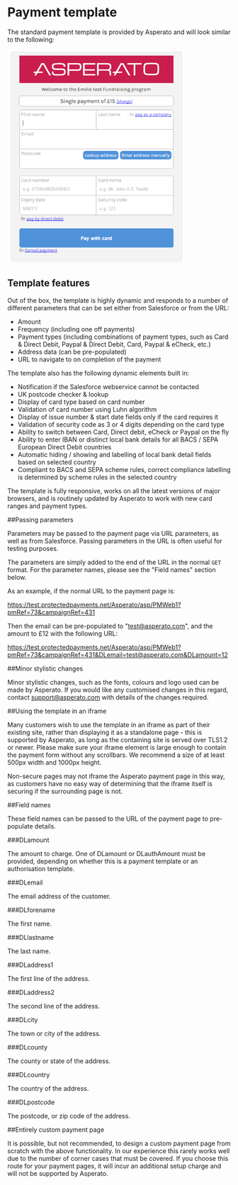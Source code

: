 # Payment template

The standard payment template is provided by Asperato and will look similar to the following:

![Asperato standard payment template](unmodified_template.png "Asperato standard template")

## Template features

Out of the box, the template is highly dynamic and responds to a number of different parameters that can be set either from Salesforce or from the URL:

 - Amount
 - Frequency (including one off payments)
 - Payment types (including combinations of payment types, such as Card & Direct Debit, Paypal & Direct Debit, Card, Paypal & eCheck, etc.)
 - Address data (can be pre-populated)
 - URL to navigate to on completion of the payment
 
The template also has the following dynamic elements built in:
 
  - Notification if the Salesforce webservice cannot be contacted
  - UK postcode checker & lookup
  - Display of card type based on card number
  - Validation of card number using Luhn algorithm
  - Display of issue number & start date fields only if the card requires it
  - Validation of security code as 3 or 4 digits depending on the card type
  - Ability to switch between Card, Direct debit, eCheck or Paypal on the fly
  - Ability to enter IBAN or distinct local bank details for all BACS / SEPA European Direct Debit countries
  - Automatic hiding / showing and labelling of local bank detail fields based on selected country
  - Compliant to BACS and SEPA scheme rules, correct compliance labelling is determined by scheme rules in the selected country
  
The template is fully responsive, works on all the latest versions of major browsers, and is routinely updated by Asperato to work with new card ranges and payment types.

##Passing parameters

Parameters may be passed to the payment page via URL parameters, as well as from Salesforce. Passing parameters in the URL is often useful for testing purposes.

The parameters are simply added to the end of the URL in the normal `GET` format. For the parameter names, please see the "Field names" section below.

As an example, if the normal URL to the payment page is:

https://test.protectedpayments.net/Asperato/asp/PMWeb1?pmRef=73&campaignRef=431

Then the email can be pre-populated to "test@asperato.com", and the amount to £12 with the following URL:

https://test.protectedpayments.net/Asperato/asp/PMWeb1?pmRef=73&campaignRef=431&DLemail=test@asperato.com&DLamount=12

##Minor stylistic changes

Minor stylistic changes, such as the fonts, colours and logo used can be made by Asperato. If you would like any customised changes in this regard, contact support@asperato.com with details of the changes required.

##Using the template in an iframe

Many customers wish to use the template in an iframe as part of their existing site, rather than displaying it as a standalone page - this is supported by Asperato, as long as the containing site is served over TLS1.2 or newer. Please make sure your iframe element is large enough to contain the payment form without any scrollbars. We recommend a size of at least 500px width and 1000px height.

Non-secure pages may not iframe the Asperato payment page in this way, as customers have no easy way of determining that the iframe itself is securing if the surrounding page is not.

##Field names

These field names can be passed to the URL of the payment page to pre-populate details.

###DLamount

The amount to charge. One of DLamount or DLauthAmount must be provided, depending on whether this is a payment template or an authorisation template.

###DLemail

The email address of the customer.

###DLforename

The first name.

###DLlastname

The last name.

###DLaddress1

The first line of the address.

###DLaddress2

The second line of the address.

###DLcity

The town or city of the address.

###DLcounty

The county or state of the address.

###DLcountry

The country of the address.

###DLpostcode

The postcode, or zip code of the address.

##Entirely custom payment page

It is possible, but not recommended, to design a custom payment page from scratch with the above functionality. In our experience this rarely works well due to the number of corner cases that must be covered. If you choose this route for your payment pages, it will incur an additional setup charge and will not be supported by Asperato.
